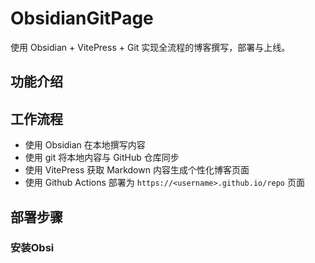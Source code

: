 # ObsidianGitPage

使用 Obsidian + VitePress + Git 实现全流程的博客撰写，部署与上线。

## 功能介绍


## 工作流程

- 使用 Obsidian 在本地撰写内容
- 使用 git 将本地内容与 GitHub 仓库同步
- 使用 VitePress 获取 Markdown 内容生成个性化博客页面
- 使用 Github Actions 部署为 `https://<username>.github.io/repo` 页面

## 部署步骤

### 安装Obsi